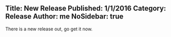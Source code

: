 Title: New Release
Published: 1/1/2016
Category: Release
Author: me
NoSidebar: true
---
There is a new release out, go get it now.